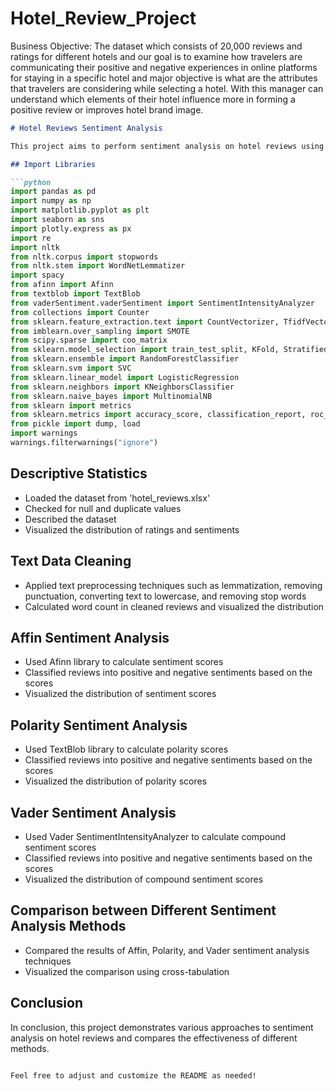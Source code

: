  # Hotel_Review_Project
Business Objective:
	The dataset which consists of 20,000 reviews and ratings for different hotels and our goal is to examine how travelers are communicating their positive and negative experiences in online platforms for staying in a specific hotel and major objective is what are the attributes that travelers are considering while selecting a hotel. With this manager can understand which elements of their hotel influence more in forming a positive review or improves hotel brand image.
  

```markdown  
# Hotel Reviews Sentiment Analysis

This project aims to perform sentiment analysis on hotel reviews using various natural language processing techniques and machine learning algorithms. 

## Import Libraries

```python
import pandas as pd
import numpy as np 
import matplotlib.pyplot as plt
import seaborn as sns
import plotly.express as px
import re
import nltk
from nltk.corpus import stopwords
from nltk.stem import WordNetLemmatizer
import spacy
from afinn import Afinn
from textblob import TextBlob
from vaderSentiment.vaderSentiment import SentimentIntensityAnalyzer
from collections import Counter
from sklearn.feature_extraction.text import CountVectorizer, TfidfVectorizer, TfidfTransformer
from imblearn.over_sampling import SMOTE
from scipy.sparse import coo_matrix
from sklearn.model_selection import train_test_split, KFold, StratifiedKFold, GridSearchCV
from sklearn.ensemble import RandomForestClassifier
from sklearn.svm import SVC
from sklearn.linear_model import LogisticRegression
from sklearn.neighbors import KNeighborsClassifier
from sklearn.naive_bayes import MultinomialNB
from sklearn import metrics
from sklearn.metrics import accuracy_score, classification_report, roc_auc_score, f1_score, plot_confusion_matrix
from pickle import dump, load
import warnings
warnings.filterwarnings("ignore")
```

## Descriptive Statistics

- Loaded the dataset from 'hotel_reviews.xlsx'
- Checked for null and duplicate values
- Described the dataset
- Visualized the distribution of ratings and sentiments

## Text Data Cleaning

- Applied text preprocessing techniques such as lemmatization, removing punctuation, converting text to lowercase, and removing stop words
- Calculated word count in cleaned reviews and visualized the distribution

## Affin Sentiment Analysis

- Used Afinn library to calculate sentiment scores
- Classified reviews into positive and negative sentiments based on the scores
- Visualized the distribution of sentiment scores

## Polarity Sentiment Analysis

- Used TextBlob library to calculate polarity scores
- Classified reviews into positive and negative sentiments based on the scores
- Visualized the distribution of polarity scores

## Vader Sentiment Analysis

- Used Vader SentimentIntensityAnalyzer to calculate compound sentiment scores
- Classified reviews into positive and negative sentiments based on the scores
- Visualized the distribution of compound sentiment scores

## Comparison between Different Sentiment Analysis Methods

- Compared the results of Affin, Polarity, and Vader sentiment analysis techniques
- Visualized the comparison using cross-tabulation

## Conclusion

In conclusion, this project demonstrates various approaches to sentiment analysis on hotel reviews and compares the effectiveness of different methods.
```

Feel free to adjust and customize the README as needed!
